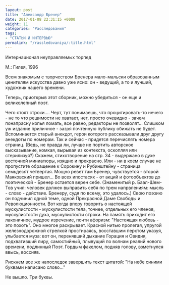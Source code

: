```yaml
---
layout: post
title: "Александр Бренер"
date: 2017-01-08 22:31:15 +0000
weight: 11
categories: "Расследования"
tags:
- "СТАТЬИ И ИНТЕРВЬЮ"
permalink: "/rassledovaniya/:title.html"
---
```

Интернационал неуправляемых торпед

М.: Гилея, 1996

Всем знакомым с творчеством Бренера мало-мальски образованным ценителям искусства давно уже ясно: он - ведущий, а то и лучший, художник нашего времени.

Теперь, приоткрыв этот сборник, можно убедиться - он еще и великолепный поэт.

Чего стоят строки.... Черт, тут понимаешь, что процитировать-то нечего - не то что решимости не хватает, нет, просто очевидно - зачем понапрасну копья ломать, все равно, редакторы не позволят... Слишком уж издание приличное - зазря почтенную публику обижать не будет. Вспоминается старый анекдот, герои которого рассказывали друг другу анекдоты по номерам. Так и сейчас - придется перечислять номера страниц. (Ведь, не правда ли, лучше не портить авторское высказывание, комкая, вырывая из контекста, оскопляя или стерилизуя?) Скажем, стихотворение на стр. 34 - выдержано в духе восточной миниатюры, изящно и прекрасно. Или - ни в коем случае не пропустите обращение к Сорокину и Рубинштейну - страница семьдесят четвертая. Мощно ревет там Бренер, чувствуется - второй Маяковский пришел... Во всех ипостасях - от акций и фотообъектов до поэтической - Бренер остается верен себе. (Знаменитый р. Баал-Шем-Тов учил: человек должен выправить себя по трем напрвлениям: мысль - слово - действие. Бренеру, судя по всему, это удалось.) Свою поэзию он подчинил одной теме, одной Прекрасной Даме Свободы и Революционности. Вот когда впору говорить о настоящей мускулистости - мускулистости тела, точнее, отдельных его членов, мускулистости духа, мускулистости строки. На память приходит его лаконичное, мудрое изречение, почти афоризм: "Настоящая любовь - это похоть". Оно многое раскрывает. Красной нитью пролегая, упругой железнодорожной стрелкой простираясь, восставшим перстом указуя, улыбается муза: вот он, перенявший дыхание Горация и Овидия, подхвативший лиру, самостийный, плывущий по волнам реалий нового времени, подлинный Поэт. Гордым факелом, подняв голову, взметнулся ввысь, воссияв.

Рискнем все же напоследок завершить текст цитатой: "На небе синими буквами написано слово..."

Не вышло. Три буквы.
